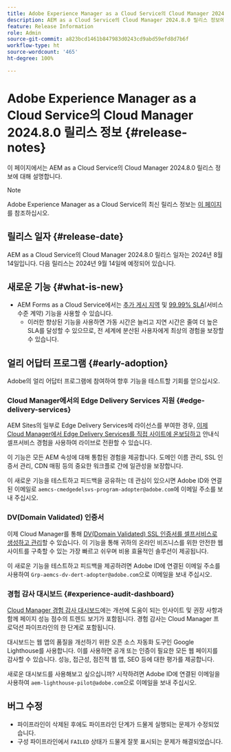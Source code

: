 ```yaml
---
title: Adobe Experience Manager as a Cloud Service의 Cloud Manager 2024.8.0 릴리스 정보
description: AEM as a Cloud Service의 Cloud Manager 2024.8.0 릴리스 정보에 대해 간략히 알아봅니다.
feature: Release Information
role: Admin
source-git-commit: a823bcd1461b847983d0243cd9abd59efd8d7b6f
workflow-type: ht
source-wordcount: '465'
ht-degree: 100%

---
```



# Adobe Experience Manager as a Cloud Service의 Cloud Manager 2024.8.0 릴리스 정보 {#release-notes}

이 페이지에서는 AEM as a Cloud Service의 Cloud Manager 2024.8.0 릴리스 정보에 대해 설명합니다.

>[!NOTE]
>
>Adobe Experience Manager as a Cloud Service의 최신 릴리스 정보는 [이 페이지](/help/release-notes/release-notes-cloud/release-notes-current.md)를 참조하십시오.

## 릴리스 일자 {#release-date}

AEM as a Cloud Service의 Cloud Manager 2024.8.0 릴리스 일자는 2024년 8월 14일입니다. 다음 릴리스는 2024년 9월 14일에 예정되어 있습니다.

## 새로운 기능 {#what-is-new}

* AEM Forms as a Cloud Service에서는 [추가 게시 지역](/help/operations/additional-publish-regions.md) 및 [99.99% SLA](/help/implementing/cloud-manager/getting-access-to-aem-in-cloud/creating-production-programs.md#sla)(서비스 수준 계약) 기능을 사용할 수 있습니다.
   * 이러한 향상된 기능을 사용하면 가동 시간은 늘리고 지연 시간은 줄여 더 높은 SLA를 달성할 수 있으므로, 전 세계에 분산된 사용자에게 최상의 경험을 보장할 수 있습니다.

## 얼리 어답터 프로그램 {#early-adoption}

Adobe의 얼리 어답터 프로그램에 참여하여 향후 기능을 테스트할 기회를 얻으십시오.

### Cloud Manager에서의 Edge Delivery Services 지원 {#edge-delivery-services}

AEM Sites의 일부로 Edge Delivery Services에 라이선스를 부여한 경우, [이제 Cloud Manager에서 Edge Delivery Services를 직접 사이트에 온보딩하고](/help/implementing/cloud-manager/edge-delivery-services.md) 안내식 셀프서비스 경험을 사용하여 라이브로 전환할 수 있습니다.

이 기능은 모든 AEM 속성에 대해 통합된 경험을 제공합니다. 도메인 이름 관리, SSL 인증서 관리, CDN 매핑 등의 중요한 워크플로 간에 일관성을 보장합니다.

이 새로운 기능을 테스트하고 피드백을 공유하는 데 관심이 있으시면 Adobe ID와 연결된 이메일로 `aemcs-cmedgedelsvs-program-adopter@adobe.com`에 이메일 주소를 보내 주십시오.

### DV(Domain Validated) 인증서

이제 Cloud Manager를 통해 [DV(Domain Validated) SSL 인증서를 셀프서비스로 생성하고 관리](/help/implementing/cloud-manager/managing-ssl-certifications/domain-validated-certificates.md)할 수 있습니다. 이 기능을 통해 귀하의 온라인 비즈니스를 위한 안전한 웹 사이트를 구축할 수 있는 가장 빠르고 쉬우며 비용 효율적인 솔루션이 제공됩니다.

이 새로운 기능을 테스트하고 피드백을 제공하려면 Adobe ID에 연결된 이메일 주소를 사용하여 `Grp-aemcs-dv-dert-adopter@adobe.com`으로 이메일을 보내 주십시오.

### 경험 감사 대시보드 {#experience-audit-dashboard}

[Cloud Manager 경험 감사 대시보드](/help/implementing/cloud-manager/experience-audit-dashboard.md)에는 개선에 도움이 되는 인사이트 및 권장 사항과 함께 페이지 성능 점수의 트렌드 보기가 포함됩니다. 경험 감사는 Cloud Manager 프로덕션 파이프라인의 한 단계로 포함됩니다.

대시보드는 웹 앱의 품질을 개선하기 위한 오픈 소스 자동화 도구인 Google Lighthouse를 사용합니다. 이를 사용하면 공개 또는 인증이 필요한 모든 웹 페이지를 감사할 수 있습니다. 성능, 접근성, 점진적 웹 앱, SEO 등에 대한 평가를 제공합니다.

새로운 대시보드를 사용해보고 싶으십니까? 시작하려면 Adobe ID에 연결된 이메일을 사용하여 `aem-lighthouse-pilot@adobe.com`으로 이메일을 보내 주십시오.

## 버그 수정

* 파이프라인이 삭제된 후에도 파이프라인 단계가 드물게 실행되는 문제가 수정되었습니다.
* 구성 파이프라인에서 `FAILED` 상태가 드물게 잘못 표시되는 문제가 해결되었습니다.
